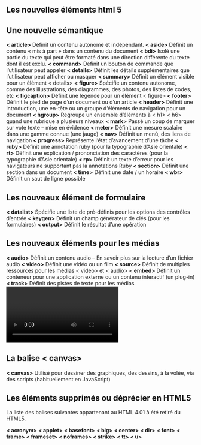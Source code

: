## Les nouvelles éléments html 5

## Une nouvelle sémantique

**< article>**	Définit un contenu autonome et indépendant.
**< aside>**	Définit un contenu « mis à part » dans un contenu du document
**< bdi>**	 Isolé une partie du texte qui peut être formaté dans une direction différente du texte dont il est exclu.
**< command>**	Définit un bouton de commande que l’utilisateur peut appeler
**< details>**	Définit les détails supplémentaires que l’utilisateur peut afficher ou masquer
**< summary>**	Définit un élément visible pour un élément < details>
**< figure>**	Spécifie un contenu autonome, comme des illustrations, des diagrammes, des photos, des listes de codes, etc
**< figcaption>**	Définit une légende pour un élément < figure>
**< footer>**	Définit le pied de page d’un document ou d’un article
**< header>**	Définit une introduction, une en-tête ou un groupe d’éléments de navigation pour un document
**< hgroup>**	Regroupe un ensemble d’éléments à < h1> < h6> quand une rubrique a plusieurs niveaux
**< mark>**	Passé un coup de marquer sur vote texte – mise en évidence
**< meter>**	Définit une mesure scalaire dans une gamme connue (une jauge)
**< nav>**	Définit un menú, des liens de navigation
**< progress>**	Représente l’état d’avancement d’une tâche
**< ruby>**	Définit une annotation ruby ​​(pour la typographie d’Asie orientale)
**< rt>**	Définit une explication / prononciation des caractères (pour la typographie d’Asie orientale)
**< rp>**	Définit un texte d’erreur pour les navigateurs ne supportant pas la annotations Ruby
**< section>**	Définit une section dans un document
**< time>**	Définit une date / un horaire
**< wbr>**	Définit un saut de ligne possible

## Les nouveaux élément de formulaire

**< datalist>**	Spécifie une liste de pré-définis pour les options des contrôles d’entrée
**< keygen>**	Définit un champ générateur de clés (pour les formulaires)
**< output>**	Définit le résultat d’une opération

## Les nouveaux éléments pour les médias

**< audio>**	Définit un contenu audio – En savoir plus sur la lecture d’un fichier audio
**< video>**	Définit une vidéo ou un film
**< source>**	Définit de multiples ressources pour les médias < video> et < audio>
**< embed>**	Définit un conteneur pour une application externe ou un contenu interactif (un plug-in)
**< track>**	Définit des pistes de texte pour les médias <video> et <audio>

## La balise < canvas>

**< canvas>**	Utilisé pour dessiner des graphiques, des dessins, à la volée, via des scripts (habituellement en JavaScript)

## Les éléments supprimés ou déprécier en HTML5

La liste des balises suivantes appartenant au HTML 4.01 à été retiré du HTML5.

**< acronym>
< applet>
< basefont>
< big>
< center>
< dir>
< font>
< frame>
< frameset>
< noframes>
< strike>
< tt>
< u>**